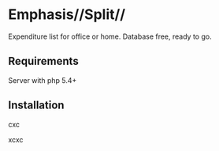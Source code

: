# Emphasis//Split//
 Expenditure list for office or home.
 Database free, ready to go.
 
## Requirements
 Server with php 5.4+ 
 
## Installation
 cxc
 
 xcxc
